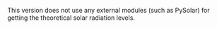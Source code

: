 This version does not use any external modules (such as PySolar) for getting the theoretical solar radiation levels.
